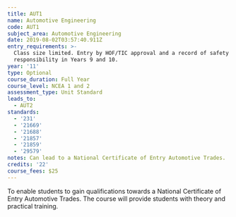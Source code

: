 ```yaml
---
title: AUT1
name: Automotive Engineering
code: AUT1
subject_area: Automotive Engineering
date: 2019-08-02T03:57:40.911Z
entry_requirements: >-
  Class size limited. Entry by HOF/TIC approval and a record of safety and
  responsibility in Years 9 and 10.
year: '11'
type: Optional
course_duration: Full Year
course_level: NCEA 1 and 2
assessment_type: Unit Standard
leads_to:
  - AUT2
standards:
  - '231'
  - '21669'
  - '21688'
  - '21857'
  - '21859'
  - '29579'
notes: Can lead to a National Certificate of Entry Automotive Trades.
credits: '22'
course_fees: $25
---
```

To enable students to gain qualifications towards a National Certificate of Entry Automotive Trades. The course will provide students with theory and practical training.
